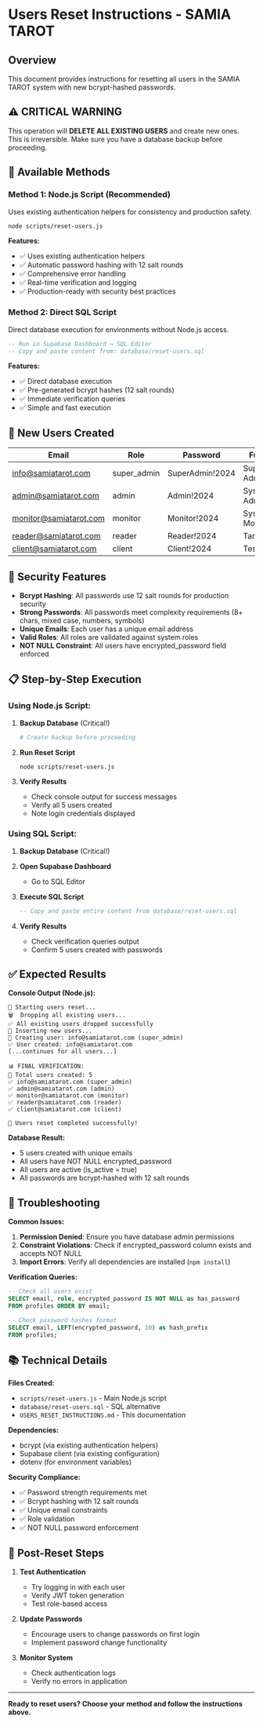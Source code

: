 # Users Reset Instructions - SAMIA TAROT

## Overview
This document provides instructions for resetting all users in the SAMIA TAROT system with new bcrypt-hashed passwords.

## ⚠️ **CRITICAL WARNING**
This operation will **DELETE ALL EXISTING USERS** and create new ones. This is irreversible. Make sure you have a database backup before proceeding.

## 🔧 **Available Methods**

### **Method 1: Node.js Script (Recommended)**
Uses existing authentication helpers for consistency and production safety.

```bash
node scripts/reset-users.js
```

**Features:**
- ✅ Uses existing authentication helpers
- ✅ Automatic password hashing with 12 salt rounds
- ✅ Comprehensive error handling
- ✅ Real-time verification and logging
- ✅ Production-ready with security best practices

### **Method 2: Direct SQL Script**
Direct database execution for environments without Node.js access.

```sql
-- Run in Supabase Dashboard → SQL Editor
-- Copy and paste content from: database/reset-users.sql
```

**Features:**
- ✅ Direct database execution
- ✅ Pre-generated bcrypt hashes (12 salt rounds)
- ✅ Immediate verification queries
- ✅ Simple and fast execution

## 👥 **New Users Created**

| Email | Role | Password | Full Name |
|-------|------|----------|-----------|
| info@samiatarot.com | super_admin | SuperAdmin!2024 | Super Administrator |
| admin@samiatarot.com | admin | Admin!2024 | System Administrator |
| monitor@samiatarot.com | monitor | Monitor!2024 | System Monitor |
| reader@samiatarot.com | reader | Reader!2024 | Tarot Reader |
| client@samiatarot.com | client | Client!2024 | Test Client |

## 🔐 **Security Features**

- **Bcrypt Hashing**: All passwords use 12 salt rounds for production security
- **Strong Passwords**: All passwords meet complexity requirements (8+ chars, mixed case, numbers, symbols)
- **Unique Emails**: Each user has a unique email address
- **Valid Roles**: All roles are validated against system roles
- **NOT NULL Constraint**: All users have encrypted_password field enforced

## 📋 **Step-by-Step Execution**

### **Using Node.js Script:**

1. **Backup Database** (Critical!)
   ```bash
   # Create backup before proceeding
   ```

2. **Run Reset Script**
   ```bash
   node scripts/reset-users.js
   ```

3. **Verify Results**
   - Check console output for success messages
   - Verify all 5 users created
   - Note login credentials displayed

### **Using SQL Script:**

1. **Backup Database** (Critical!)

2. **Open Supabase Dashboard**
   - Go to SQL Editor

3. **Execute SQL Script**
   ```sql
   -- Copy and paste entire content from database/reset-users.sql
   ```

4. **Verify Results**
   - Check verification queries output
   - Confirm 5 users created with passwords

## ✅ **Expected Results**

**Console Output (Node.js):**
```
🔄 Starting users reset...
🗑️  Dropping all existing users...
✅ All existing users dropped successfully
👥 Inserting new users...
🔐 Creating user: info@samiatarot.com (super_admin)
✅ User created: info@samiatarot.com
[...continues for all users...]

📊 FINAL VERIFICATION:
👥 Total users created: 5
✅ info@samiatarot.com (super_admin)
✅ admin@samiatarot.com (admin)
✅ monitor@samiatarot.com (monitor)
✅ reader@samiatarot.com (reader)
✅ client@samiatarot.com (client)

🎉 Users reset completed successfully!
```

**Database Result:**
- 5 users created with unique emails
- All users have NOT NULL encrypted_password
- All users are active (is_active = true)
- All passwords are bcrypt-hashed with 12 salt rounds

## 🚨 **Troubleshooting**

**Common Issues:**
1. **Permission Denied**: Ensure you have database admin permissions
2. **Constraint Violations**: Check if encrypted_password column exists and accepts NOT NULL
3. **Import Errors**: Verify all dependencies are installed (`npm install`)

**Verification Queries:**
```sql
-- Check all users exist
SELECT email, role, encrypted_password IS NOT NULL as has_password 
FROM profiles ORDER BY email;

-- Check password hashes format
SELECT email, LEFT(encrypted_password, 10) as hash_prefix 
FROM profiles;
```

## 📚 **Technical Details**

**Files Created:**
- `scripts/reset-users.js` - Main Node.js script
- `database/reset-users.sql` - SQL alternative
- `USERS_RESET_INSTRUCTIONS.md` - This documentation

**Dependencies:**
- bcrypt (via existing authentication helpers)
- Supabase client (via existing configuration)
- dotenv (for environment variables)

**Security Compliance:**
- ✅ Password strength requirements met
- ✅ Bcrypt hashing with 12 salt rounds
- ✅ Unique email constraints
- ✅ Role validation
- ✅ NOT NULL password enforcement

## 🎯 **Post-Reset Steps**

1. **Test Authentication**
   - Try logging in with each user
   - Verify JWT token generation
   - Test role-based access

2. **Update Passwords**
   - Encourage users to change passwords on first login
   - Implement password change functionality

3. **Monitor System**
   - Check authentication logs
   - Verify no errors in application

---

**Ready to reset users? Choose your method and follow the instructions above.** 